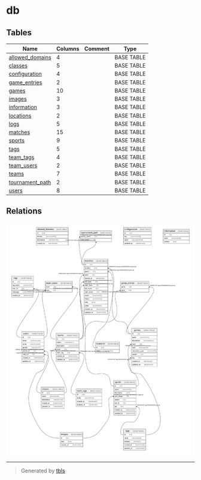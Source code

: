 # db

## Tables

| Name | Columns | Comment | Type |
| ---- | ------- | ------- | ---- |
| [allowed_domains](allowed_domains.md) | 4 |  | BASE TABLE |
| [classes](classes.md) | 5 |  | BASE TABLE |
| [configuration](configuration.md) | 4 |  | BASE TABLE |
| [game_entries](game_entries.md) | 2 |  | BASE TABLE |
| [games](games.md) | 10 |  | BASE TABLE |
| [images](images.md) | 3 |  | BASE TABLE |
| [information](information.md) | 3 |  | BASE TABLE |
| [locations](locations.md) | 2 |  | BASE TABLE |
| [logs](logs.md) | 5 |  | BASE TABLE |
| [matches](matches.md) | 15 |  | BASE TABLE |
| [sports](sports.md) | 9 |  | BASE TABLE |
| [tags](tags.md) | 5 |  | BASE TABLE |
| [team_tags](team_tags.md) | 4 |  | BASE TABLE |
| [team_users](team_users.md) | 2 |  | BASE TABLE |
| [teams](teams.md) | 7 |  | BASE TABLE |
| [tournament_path](tournament_path.md) | 2 |  | BASE TABLE |
| [users](users.md) | 8 |  | BASE TABLE |

## Relations

![er](schema.svg)

---

> Generated by [tbls](https://github.com/k1LoW/tbls)
